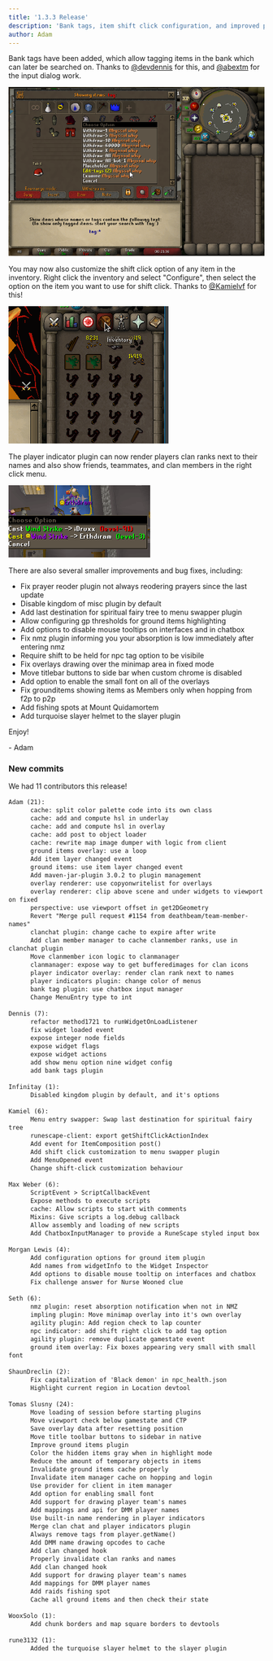```yaml
---
title: '1.3.3 Release'
description: 'Bank tags, item shift click configuration, and improved player indicators'
author: Adam
---
```


Bank tags have been added, which allow tagging items in the bank which can later
be searched on. Thanks to [@devdennis](https://github.com/devdennis) for this,
and [@abextm](https://github.com/abextm) for the input dialog work.

![banktags](/img/blog/1.3.3-Release/banktags.png)

You may now also customize the shift click option of any item in the inventory.
Right click the inventory and select "Configure", then select the option on the
item you want to use for shift click. Thanks to
[@Kamielvf](https://github.com/Kamielvf) for this!

![shiftclick](/img/blog/1.3.3-Release/shiftclick.gif)

The player indicator plugin can now render players clan ranks next to their
names and also show friends, teammates, and clan members in the right click menu.

![indicators](/img/blog/1.3.3-Release/indicators.png)

There are also several smaller improvements and bug fixes, including:

* Fix prayer reoder plugin not always reodering prayers since the last update
* Disable kingdom of misc plugin by default
* Add last destination for spiritual fairy tree to menu swapper plugin
* Allow configuring gp thresholds for ground items highlighting
* Add options to disable mouse tooltips on interfaces and in chatbox
* Fix nmz plugin informing you your absorption is low immediately after entering
  nmz
* Require shift to be held for npc tag option to be visibile
* Fix overlays drawing over the minimap area in fixed mode
* Move titlebar buttons to side bar when custom chrome is disabled
* Add option to enable the small font on all of the overlays
* Fix grounditems showing items as Members only when hopping from f2p to p2p
* Add fishing spots at Mount Quidamortem
* Add turquoise slayer helmet to the slayer plugin


Enjoy!

\- Adam


### New commits

We had 11 contributors this release!

```
Adam (21):
      cache: split color palette code into its own class
      cache: add and compute hsl in underlay
      cache: add and compute hsl in overlay
      cache: add post to object loader
      cache: rewrite map image dumper with logic from client
      ground items overlay: use a loop
      Add item layer changed event
      ground items: use item layer changed event
      Add maven-jar-plugin 3.0.2 to plugin management
      overlay renderer: use copyonwritelist for overlays
      overlay renderer: clip above scene and under widgets to viewport on fixed
      perspective: use viewport offset in get2DGeometry
      Revert "Merge pull request #1154 from deathbeam/team-member-names"
      clanchat plugin: change cache to expire after write
      Add clan member manager to cache clanmember ranks, use in clanchat plugin
      Move clanmember icon logic to clanmanager
      clanmanager: expose way to get bufferedimages for clan icons
      player indicator overlay: render clan rank next to names
      player indicators plugin: change color of menus
      bank tag plugin: use chatbox input manager
      Change MenuEntry type to int

Dennis (7):
      refactor method1721 to runWidgetOnLoadListener
      fix widget loaded event
      expose integer node fields
      expose widget flags
      expose widget actions
      add show menu option nine widget config
      add bank tags plugin

Infinitay (1):
      Disabled kingdom plugin by default, and it's options

Kamiel (6):
      Menu entry swapper: Swap last destination for spiritual fairy tree
      runescape-client: export getShiftClickActionIndex
      Add event for ItemComposition post()
      Add shift click customization to menu swapper plugin
      Add MenuOpened event
      Change shift-click customization behaviour

Max Weber (6):
      ScriptEvent > ScriptCallbackEvent
      Expose methods to execute scripts
      cache: Allow scripts to start with comments
      Mixins: Give scripts a log.debug callback
      Allow assembly and loading of new scripts
      Add ChatboxInputManager to provide a RuneScape styled input box

Morgan Lewis (4):
      Add configuration options for ground item plugin
      Add names from widgetInfo to the Widget Inspector
      Add options to disable mouse tooltip on interfaces and chatbox
      Fix challenge answer for Nurse Wooned clue

Seth (6):
      nmz plugin: reset absorption notification when not in NMZ
      impling plugin: Move minimap overlay into it's own overlay
      agility plugin: Add region check to lap counter
      npc indicator: add shift right click to add tag option
      agility plugin: remove duplicate gamestate event
      ground item overlay: Fix boxes appearing very small with small font

ShaunDreclin (2):
      Fix capitalization of 'Black demon' in npc_health.json
      Highlight current region in Location devtool

Tomas Slusny (24):
      Move loading of session before starting plugins
      Move viewport check below gamestate and CTP
      Save overlay data after resetting position
      Move title toolbar buttons to sidebar in native
      Improve ground items plugin
      Color the hidden items gray when in highlight mode
      Reduce the amount of temporary objects in items
      Invalidate ground items cache properly
      Invalidate item manager cache on hopping and login
      Use provider for client in item manager
      Add option for enabling small font
      Add support for drawing player team's names
      Add mappings and api for DMM player names
      Use built-in name rendering in player indicators
      Merge clan chat and player indicators plugin
      Always remove tags from player.getName()
      Add DMM name drawing opcodes to cache
      Add clan changed hook
      Properly invalidate clan ranks and names
      Add clan changed hook
      Add support for drawing player team's names
      Add mappings for DMM player names
      Add raids fishing spot
      Cache all ground items and then check their state

WooxSolo (1):
      Add chunk borders and map square borders to devtools

rune3132 (1):
      Added the turquoise slayer helmet to the slayer plugin
```
